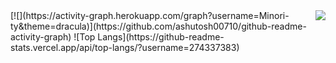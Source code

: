 <img align="right" src="https://count.getloli.com/get/@:274337383?theme=rule34">
[![](https://activity-graph.herokuapp.com/graph?username=Minori-ty&theme=dracula)](https://github.com/ashutosh00710/github-readme-activity-graph)
![Top Langs](https://github-readme-stats.vercel.app/api/top-langs/?username=274337383)

